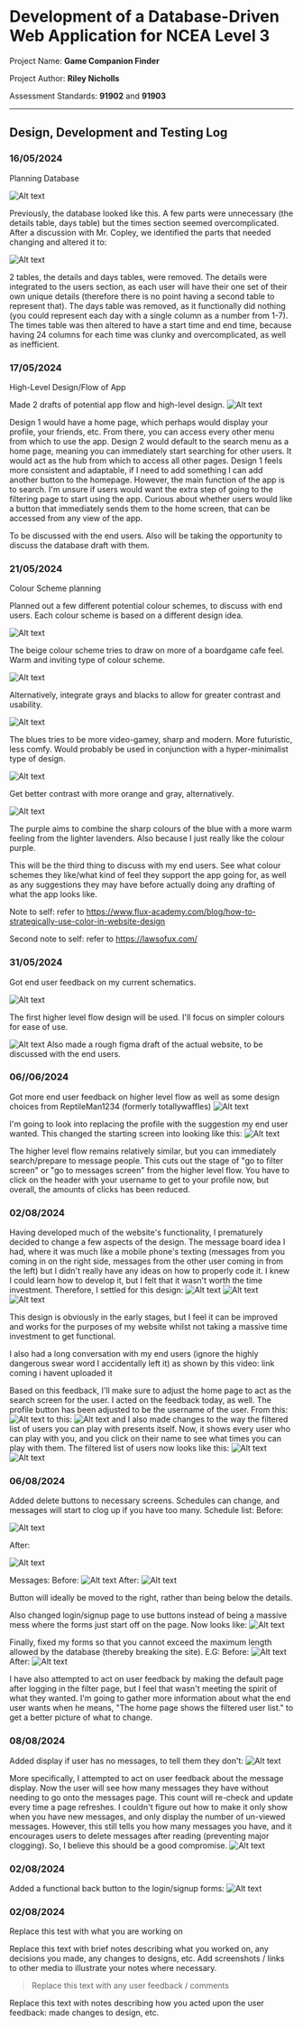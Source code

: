 # Development of a Database-Driven Web Application for NCEA Level 3

Project Name: **Game Companion Finder**

Project Author: **Riley Nicholls**

Assessment Standards: **91902** and **91903**


-------------------------------------------------

## Design, Development and Testing Log

### 16/05/2024

Planning Database


![Alt text](images/drawSQL_DB1.png)

Previously, the database looked like this. A few parts were unnecessary (the details table, days table) but the times section seemed overcomplicated. After a discussion with Mr. Copley, we identified the parts that needed changing and altered it to:

![Alt text](images/drawSQL_DB2.png)

2 tables, the details and days tables, were removed. The details were integrated to the users section, as each user will have their one set of their own unique details (therefore there is no point having a second table to represent that). The days table was removed, as it functionally did nothing (you could represent each day with a single column as a number from 1-7). The times table was then altered to have a start time and end time, because having 24 columns for each time was clunky and overcomplicated, as well as inefficient.

<!-- Replace this text with brief notes describing what you worked on, any decisions you made, any changes to designs, etc. Add screenshots / links to other media to illustrate your notes where necessary. -->

<!-- > Replace this text with any user feedback / comments

Replace this text with notes describing how you acted upon the user feedback: made changes to design, etc. -->

### 17/05/2024

High-Level Design/Flow of App

Made 2 drafts of potential app flow and high-level design.
![Alt text](images/highLevelFlow.png)

Design 1 would have a home page, which perhaps would display your profile, your friends, etc. From there, you can access every other menu from which to use the app.
Design 2 would default to the search menu as a home page, meaning you can immediately start searching for other users. It would act as the hub from which to access all other pages.
Design 1 feels more consistent and adaptable, if I need to add something I can add another button to the homepage. However, the main function of the app is to search. I'm unsure if users would want the extra step of going to the filtering page to start using the app.
Curious about whether users would like a button that immediately sends them to the home screen, that can be accessed from any view of the app.

To be discussed with the end users. Also will be taking the opportunity to discuss the database draft with them.



### 21/05/2024

Colour Scheme planning

Planned out a few different potential colour schemes, to discuss with end users. Each colour scheme is based on a different design idea.

![Alt text](images/beigecolour.png)


The beige colour scheme tries to draw on more of a boardgame cafe feel. Warm and inviting type of colour scheme.

![Alt text](images/graybeigecolour.png)

Alternatively, integrate grays and blacks to allow for greater contrast and usability.

![Alt text](images/bluecolour.png)

The blues tries to be more video-gamey, sharp and modern. More futuristic, less comfy. Would probably be used in conjunction with a hyper-minimalist type of design.

![Alt text](images/orangebluecolour.png)

Get better contrast with more orange and gray, alternatively.

![Alt text](images/purplecolour.png)

The purple aims to combine the sharp colours of the blue with a more warm feeling from the lighter lavenders. Also because I just really like the colour purple.

This will be the third thing to discuss with my end users. See what colour schemes they like/what kind of feel they support the app going for, as well as any suggestions they may have before actually doing any drafting of what the app looks like.

Note to self: refer to https://www.flux-academy.com/blog/how-to-strategically-use-color-in-website-design

Second note to self: refer to https://lawsofux.com/


<!-- > Replace this text with any user feedback / comments

Replace this text with notes describing how you acted upon the user feedback: made changes to design, etc. -->

### 31/05/2024

Got end user feedback on my current schematics.

![Alt text](images/userfeedback_1.PNG)

The first higher level flow design will be used. I'll focus on simpler colours for ease of use.

![Alt text](images/design1.png)
Also made a rough figma draft of the actual website, to be discussed with the end users.

### 06//06/2024

Got more end user feedback on higher level flow as well as some design choices from ReptileMan1234 (formerly totallywaffles)
![Alt text](images/userfeedback_2.png)


I'm going to look into replacing the profile with the suggestion my end user wanted. This changed the starting screen into looking like this:
![Alt text](images/design2.png)

The higher level flow remains relatively similar, but you can immediately search/prepare to message people. This cuts out the stage of "go to filter screen" or "go to messages screen" from the higher level flow. You have to click on the header with your username to get to your profile now, but overall, the amounts of clicks has been reduced.





### 02/08/2024

Having developed much of the website's functionality, I prematurely decided to change a few aspects of the design. The message board idea I had, where it was much like a mobile phone's texting (messages from you coming in on the right side, messages from the other user coming in from the left) but I didn't really have any ideas on how to properly code it. I knew I could learn how to develop it, but I felt that it wasn't worth the time investment. Therefore, I settled for this design: 
![Alt text](images/seemsg.png)
![Alt text](images/msgdetail.png)
![Alt text](images/msgform.png)

This design is obviously in the early stages, but I feel it can be improved and works for the purposes of my website whilst not taking a massive time investment to get functional.

I also had a long conversation with my end users (ignore the highly dangerous swear word I accidentally left it) as shown by this video: link coming i havent uploaded it

Based on this feedback, I'll make sure to adjust the home page to act as the search screen for the user.
I acted on the feedback today, as well. The profile button has been adjusted to be the username of the user. From this: 
![Alt text](images/nav1.png)
to this:
![Alt text](images/nav2.png)
and I also made changes to the way the filtered list of users you can play with presents itself. Now, it shows every user who can play with you, and you click on their name to see what times you can play with them. The filtered list of users now looks like this:
![Alt text](images/filteredlist.png)
![Alt text](images/schedules.png)




### 06/08/2024

Added delete buttons to necessary screens. Schedules can change, and messages will start to clog up if you have too many.
Schedule list:
Before:

![Alt text](images/schedules_before.png)

After:

![Alt text](images/schedules_after.png)

Messages:
Before:
![Alt text](images/msgdetail.png)
After:
![Alt text](images/msgdetail_after.png)

Button will ideally be moved to the right, rather than being below the details.

Also changed login/signup page to use buttons instead of being a massive mess where the forms just start off on the page. Now looks like:
![Alt text](images/signup.png)

Finally, fixed my forms so that you cannot exceed the maximum length allowed by the database (thereby breaking the site).  E.G:
Before:
![Alt text](images/formcode.png)
After:
![Alt text](images/formcode1.png)

I have also attempted to act on user feedback by making the default page after logging in the filter page, but I feel that wasn't meeting the spirit of what they wanted.
I'm going to gather more information about what the end user wants when he means, "The home page shows the filtered user list." to get a better picture of what to change.




### 08/08/2024

Added display if user has no messages, to tell them they don't:
![Alt text](images/msg.png)

More specifically, I attempted to act on user feedback about the message display. Now the user will see how many messages they have without needing
to go onto the messages page. This count will re-check and update every time a page refreshes. I couldn't figure out how to make it only show when you have
new messages, and only display the number of un-viewed messages. However, this still tells you how many messages you have,
and it encourages users to delete messages after reading (preventing major clogging). So, I believe this should be a good compromise.
![Alt text](images/msgalert.png)





### 02/08/2024

Added a functional back button to the login/signup forms:
![Alt text](images/back.png)





### 02/08/2024

Replace this test with what you are working on

Replace this text with brief notes describing what you worked on, any decisions you made, any changes to designs, etc. Add screenshots / links to other media to illustrate your notes where necessary.

> Replace this text with any user feedback / comments

Replace this text with notes describing how you acted upon the user feedback: made changes to design, etc.